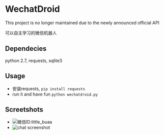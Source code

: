 WechatDroid
===========

This project is no longer maintained due to the newly announced official API

可以自主学习的微信机器人

Dependecies
------
python 2.7, requests, sqlite3

Usage
------
* 安装requests, `pip install requests`
* run it and have fun `python wechatdroid.py`

Screetshots
------
* ![微信ID:little_buaa](https://github.com/yifeikong/wechatdroid/raw/master/images/little_buaa.jpg)
* ![chat screenshot](https://github.com/yifeikong/wechatdroid/raw/master/images/chatting.png)
